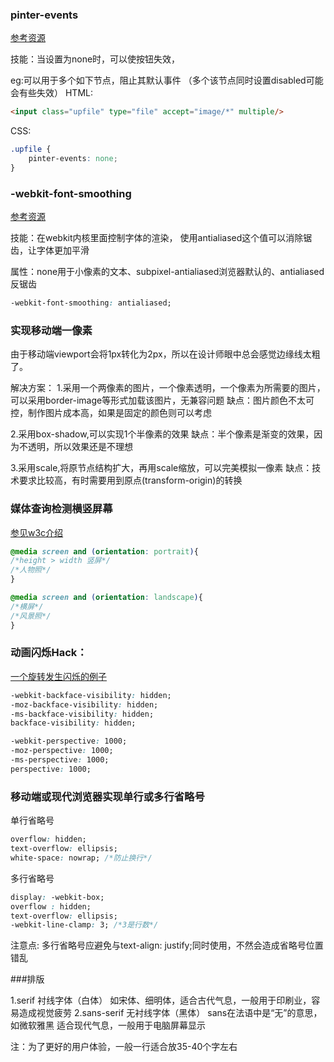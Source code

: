 ### pinter-events 
<a href="https://developer.mozilla.org/en-US/docs/Web/CSS/pointer-events" target="_blank">参考资源</a>

技能：当设置为none时，可以使按钮失效，

eg:可以用于多个如下节点，阻止其默认事件
（多个该节点同时设置disabled可能会有些失效）
HTML:
```html
<input class="upfile" type="file" accept="image/*" multiple/>
```
CSS:
```css
.upfile {
    pinter-events: none;
}
```


### -webkit-font-smoothing 
<a href="https://developer.mozilla.org/zh-CN/docs/Web/CSS/font-smooth" target="_blank">参考资源</a>

技能：在webkit内核里面控制字体的渲染，
使用antialiased这个值可以消除锯齿，让字体更加平滑

属性：none用于小像素的文本、subpixel-antialiased浏览器默认的、antialiased反锯齿

```css
-webkit-font-smoothing: antialiased;
```

### 实现移动端一像素
由于移动端viewport会将1px转化为2px，所以在设计师眼中总会感觉边缘线太粗了。

解决方案：
1.采用一个两像素的图片，一个像素透明，一个像素为所需要的图片，
可以采用border-image等形式加载该图片，无兼容问题
缺点：图片颜色不太可控，制作图片成本高，如果是固定的颜色则可以考虑

2.采用box-shadow,可以实现1个半像素的效果
缺点：半个像素是渐变的效果，因为不透明，所以效果还是不理想

3.采用scale,将原节点结构扩大，再用scale缩放，可以完美模拟一像素
缺点：技术要求比较高，有时需要用到原点(transform-origin)的转换


### 媒体查询检测横竖屏幕

[参见w3c介绍](http://www.w3.org/TR/css3-mediaqueries/#orientation)

```css
@media screen and (orientation: portrait){
/*height > width 竖屏*/
/*人物照*/
} 

@media screen and (orientation: landscape){
/*横屏*/
/*风景照*/
}
```


### 动画闪烁Hack：
[一个旋转发生闪烁的例子](http://css-tricks.com/almanac/properties/b/backface-visibility/)

```css
-webkit-backface-visibility: hidden;
-moz-backface-visibility: hidden;
-ms-backface-visibility: hidden;
backface-visibility: hidden;

-webkit-perspective: 1000;
-moz-perspective: 1000;
-ms-perspective: 1000;
perspective: 1000;
```

### 移动端或现代浏览器实现单行或多行省略号

单行省略号

```css
overflow: hidden;
text-overflow: ellipsis;
white-space: nowrap; /*防止换行*/
```

多行省略号

```css
display: -webkit-box;
overflow : hidden;
text-overflow: ellipsis;
-webkit-line-clamp: 3; /*3是行数*/
```

注意点: 
多行省略号应避免与text-align: justify;同时使用，不然会造成省略号位置错乱

###排版

1.serif 衬线字体（白体） 如宋体、细明体，适合古代气息，一般用于印刷业，容易造成视觉疲劳
2.sans-serif 无衬线字体（黑体）  sans在法语中是“无”的意思，如微软雅黑 适合现代气息，一般用于电脑屏幕显示 

注：为了更好的用户体验，一般一行适合放35-40个字左右
